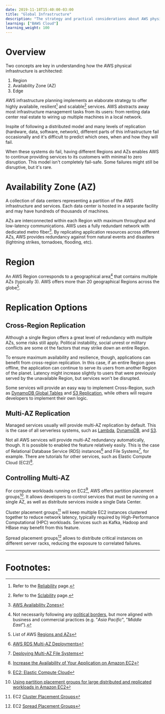 ```yaml
---
date: 2019-11-18T15:40:00-03:00
title: "Global Infrastructure"
description: "The strategy and practical considerations about AWS physical infrastructure"
learning: ["BAWS Cloud"]
learning_weight: 100
---
```


# Overview

Two concepts are key in understanding how the AWS physical infrastructure is architected:

1. Region
2. Availability Zone (AZ)
3. Edge 

AWS infrastructure planning implements an elaborate strategy to offer highly availabile, resilient[^1] and scalable[^2] services. AWS abstracts away most infrastructure management tasks from its users: from renting data center real estate to wiring up multiple machines in a local network.

Inspite of following a distributed model and many levels of replication (hardware, data, software, network), different parts of this infrastructure fail occasionally and it's difficult to predict which ones, when and how they will fail.

When these systems do fail, having different Regions and AZs enables AWS to continue providing services to its customers with minimal to zero disruption. This model isn't completely fail-safe. Some failures might still be disruptive, but it's rare.

# Availability Zone (AZ)

A collection of data centers representing a partition of the AWS infrastructure and services. Each data center is hosted in a separate facility and may have hundreds of thousands of machines.

AZs are interconnected within each Region with maximum throughput and low-latency communications. AWS uses a fully redundant network with dedicated metro fiber[^3]. By replicating application resources across different AZs, AWS provides redundancy against from natural events and disasters (lightning strikes, tornadoes, flooding, etc).

# Region

An AWS Region corresponds to a geographical area[^4] that contains multiple AZs (typically 3). AWS offers more than 20 geographical Regions across the globe[^5].

# Replication Options

## Cross-Region Replication

Although a single Region offers a great level of redundancy with multiple AZs, some risks still apply. Political instability, social unrest or military conflicts are some ot the factors that may strike down an entire Region.

To ensure maximum availability and resilience, though, applications can benefit from cross-region replication. In this case, if an entire Region goes offline, the application can continue to serve its users from another Region of the planet. Latency might increase slightly to users that were previously served by the unavailable Region, but services won't be disrupted.

Some services will provide an easy way to implement Cross-Region, such as [DynamoDB Global Tables](/knowledge-base/dynamodb/global-tables/?utm_source=dashbird-site&utm_medium=article&utm_campaign=knowledge-base&utm_content=aws-lambda) and [S3 Replication](https://docs.aws.amazon.com/AmazonS3/latest/dev/replication.html), while others will require developers to implement their own logic.

## Multi-AZ Replication

Managed services usually will provide multi-AZ replication by default. This is the case of all serverless systems, such as [Lambda](/knowledge-base/aws-lambda/introduction-to-aws-lambda/), [DynamoDB](/knowledge-base/dynamodb/overview-and-main-concepts/), and [S3](https://aws.amazon.com/s3/).

Not all AWS services will provide multi-AZ redundancy automatically, though. It is possible to enabled the feature relatively easily. This is the case of Relational Database Service (RDS) instances[^6] and File Systems[^7], for example. There are tutorials for other services, such as Elastic Compute Cloud (EC2)[^8].

## Controlling Multi-AZ

For compute workloads running on EC2[^9], AWS offers partition placement groups[^10]. It allows developers to control services that must be running on a single AZ, as well as distribute services inside a single Data Center.

Cluster placement groups[^11] will keep multiple EC2 instances clustered together to reduce network latency, typically required by High-Performance Computational (HPC) workloads. Services such as Kafka, Hadoop and HBase may benefit from this feature.

Spread placement groups[^12] allows to distribute critical instances on different server racks, reducing the exposure to correlated failures.

---

# Footnotes:

[^1]:
     Refer to the [Reliability](/knowledge-base/basic-concepts/reliability/) page.

[^2]:
     Refer to the [Sclability](/knowledge-base/basic-concepts/scalability/) page.

[^3]:
     [AWS Availability Zones](https://aws.amazon.com/about-aws/global-infrastructure/regions_az/#Availability_Zones)

[^4]:
     Not necessarily following any [political borders](https://en.wikipedia.org/wiki/Border#Political_borders), but more aligned with business and commercial practices (e.g. "_Asia Pacific_", "_Middle East_").

[^5]:
     List of AWS [Regions and AZs](https://aws.amazon.com/about-aws/global-infrastructure/regions_az/)

[^6]:
     [AWS RDS Multi-AZ Deployments](https://aws.amazon.com/rds/details/multi-az/)

[^7]:
     [Deploying Multi-AZ File Systems](https://docs.aws.amazon.com/fsx/latest/WindowsGuide/multi-az-deployments.html)

[^8]:
     [Increase the Availability of Your Application on Amazon EC2](https://docs.aws.amazon.com/AWSEC2/latest/UserGuide/ec2-increase-availability.html)

[^9]:
     [EC2: Elastic Compute Cloud](https://aws.amazon.com/ec2/)

[^10]:
     [Using partition placement groups for large distributed and replicated workloads in Amazon EC2](https://aws.amazon.com/blogs/compute/using-partition-placement-groups-for-large-distributed-and-replicated-workloads-in-amazon-ec2/)

[^11]:
      EC2 [Cluster Placement Groups](https://docs.aws.amazon.com/AWSEC2/latest/UserGuide/placement-groups.html#placement-groups-cluster)

[^12]:
      EC2 [Spread Placement Groups](https://docs.aws.amazon.com/AWSEC2/latest/UserGuide/placement-groups.html#placement-groups-spread)
